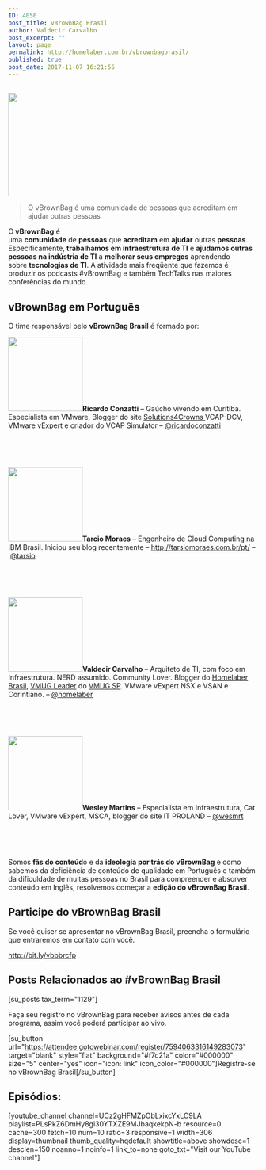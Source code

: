 ```yaml
---
ID: 4050
post_title: vBrownBag Brasil
author: Valdecir Carvalho
post_excerpt: ""
layout: page
permalink: http://homelaber.com.br/vbrownbagbrasil/
published: true
post_date: 2017-11-07 16:21:55
---
```

<h2></h2>
<img class="aligncenter size-full wp-image-4000" src="http://homelaber.com.br/site/wp-content/uploads/2017/10/VBB_logo.png" sizes="(max-width: 565px) 100vw, 565px" srcset="http://homelaber.com.br/site/wp-content/uploads/2017/10/VBB_logo.png 565w, http://homelaber.com.br/site/wp-content/uploads/2017/10/VBB_logo-150x55.png 150w, http://homelaber.com.br/site/wp-content/uploads/2017/10/VBB_logo-300x111.png 300w" alt="" width="565" height="209" />
<blockquote>O vBrownBag é uma comunidade de pessoas que acreditam em ajudar outras pessoas</blockquote>
O<strong> vBrownBag</strong> é  uma <strong>comunidade</strong> de <strong>pessoas</strong> que <strong>acreditam</strong> em <strong>ajudar</strong> outras <strong>pessoas</strong>. Especificamente, <strong>trabalhamos em infraestrutura de TI</strong> e <strong>ajudamos outras pessoas na indústria de TI</strong> a <strong>melhorar seus empregos</strong> aprendendo sobre <strong>tecnologias de TI</strong>. A atividade mais freqüente que fazemos é produzir os podcasts #vBrownBag e também TechTalks nas maiores conferências do mundo.
<h2>vBrownBag em Português</h2>
O time responsável pelo <strong>vBrownBag Brasil</strong> é formado por:

<img class="alignleft wp-image-3995 size-thumbnail" src="http://homelaber.com.br/site/wp-content/uploads/2017/10/ricardoconzatti-150x150.jpg" sizes="(max-width: 150px) 100vw, 150px" srcset="http://homelaber.com.br/site/wp-content/uploads/2017/10/ricardoconzatti-150x150.jpg 150w, http://homelaber.com.br/site/wp-content/uploads/2017/10/ricardoconzatti-120x120.jpg 120w, http://homelaber.com.br/site/wp-content/uploads/2017/10/ricardoconzatti-65x65.jpg 65w, http://homelaber.com.br/site/wp-content/uploads/2017/10/ricardoconzatti.jpg 300w" alt="" width="150" height="150" /><strong>Ricardo Conzatti</strong> – Gaúcho vivendo em Curitiba. Especialista em VMware, Blogger do site <a href="http://solutions4crowds.com.br/" target="_blank" rel="noopener">Solutions4Crowns </a>VCAP-DCV, VMware vExpert e criador do VCAP Simulator – <a href="https://twitter.com/ricardoconzatti" target="_blank" rel="nofollow noopener">@ricardoconzatti</a>

&nbsp;

&nbsp;

<img class="alignleft wp-image-3996 size-thumbnail" src="http://homelaber.com.br/site/wp-content/uploads/2017/10/tarsio-150x150.jpg" sizes="(max-width: 150px) 100vw, 150px" srcset="http://homelaber.com.br/site/wp-content/uploads/2017/10/tarsio-150x150.jpg 150w, http://homelaber.com.br/site/wp-content/uploads/2017/10/tarsio-300x300.jpg 300w, http://homelaber.com.br/site/wp-content/uploads/2017/10/tarsio-120x120.jpg 120w, http://homelaber.com.br/site/wp-content/uploads/2017/10/tarsio-65x65.jpg 65w, http://homelaber.com.br/site/wp-content/uploads/2017/10/tarsio.jpg 335w" alt="" width="150" height="150" /><strong>Tarcio Moraes</strong> – Engenheiro de Cloud Computing na IBM Brasil. Iniciou seu blog recentemente – <a href="http://tarsiomoraes.com.br/pt/" target="_blank" rel="noopener">http://tarsiomoraes.com.br/pt/</a> – <a href="https://twitter.com/tarsio" target="_blank" rel="nofollow noopener">@tarsio</a>

&nbsp;

&nbsp;

<strong><img class="alignleft wp-image-3997 size-thumbnail" src="http://homelaber.com.br/site/wp-content/uploads/2017/10/valdecir-150x150.jpg" sizes="(max-width: 150px) 100vw, 150px" srcset="http://homelaber.com.br/site/wp-content/uploads/2017/10/valdecir-150x150.jpg 150w, http://homelaber.com.br/site/wp-content/uploads/2017/10/valdecir-300x300.jpg 300w, http://homelaber.com.br/site/wp-content/uploads/2017/10/valdecir-120x120.jpg 120w, http://homelaber.com.br/site/wp-content/uploads/2017/10/valdecir-65x65.jpg 65w, http://homelaber.com.br/site/wp-content/uploads/2017/10/valdecir.jpg 400w" alt="" width="150" height="150" />Valdecir Carvalho</strong> – Arquiteto de TI, com foco em Infraestrutura. NERD assumido. Community Lover. Blogger do <a href="http://homelaber.com.br/" target="_blank" rel="noopener">Homelaber Brasil</a>, <a href="https://www.vmug.com/" target="_blank" rel="noopener">VMUG Leader</a> do <a href="http://vmugsp.com.br/" target="_blank" rel="noopener">VMUG SP</a>. VMware vExpert NSX e VSAN e Corintiano. – <a href="https://twitter.com/homelaber" target="_blank" rel="nofollow noopener">@homelaber</a>

&nbsp;

&nbsp;

<strong><img class="wp-image-3998 size-thumbnail alignleft" src="http://homelaber.com.br/site/wp-content/uploads/2017/10/wesley-150x150.jpg" sizes="(max-width: 150px) 100vw, 150px" srcset="http://homelaber.com.br/site/wp-content/uploads/2017/10/wesley-150x150.jpg 150w, http://homelaber.com.br/site/wp-content/uploads/2017/10/wesley-300x300.jpg 300w, http://homelaber.com.br/site/wp-content/uploads/2017/10/wesley-120x120.jpg 120w, http://homelaber.com.br/site/wp-content/uploads/2017/10/wesley-65x65.jpg 65w, http://homelaber.com.br/site/wp-content/uploads/2017/10/wesley.jpg 400w" alt="" width="150" height="150" />Wesley Martins</strong> – Especialista em Infraestrutura, Cat Lover, VMware vExpert, MSCA, blogger do site IT PROLAND – <a href="https://twitter.com/wesmrt" target="_blank" rel="nofollow noopener">@wesmrt</a>

&nbsp;

&nbsp;

Somos <strong>fãs do conteúd</strong>o e da <strong>ideologia por trás do vBrownBag</strong> e como sabemos da deficiência de conteúdo de qualidade em Português e também da dificuldade de muitas pessoas no Brasil para compreender e absorver conteúdo em Inglês, resolvemos começar a <strong>edição do vBrownBag Brasil</strong>.
<h2>Participe do vBrownBag Brasil</h2>
Se você quiser se apresentar no vBrownBag Brasil, preencha o formulário que entraremos em contato com você.

<a href="http://bit.ly/vbbbrcfp">http://bit.ly/vbbbrcfp</a>
<h2>Posts Relacionados ao #vBrownBag Brasil</h2>
[su_posts tax_term="1129"]

Faça seu registro no vBrownBag para receber avisos antes de cada programa, assim você poderá participar ao vivo.

[su_button url="https://attendee.gotowebinar.com/register/7594063316149283073" target="blank" style="flat" background="#f7c21a" color="#000000" size="5" center="yes" icon="icon: link" icon_color="#000000"]Registre-se no vBrownBag Brasil[/su_button]
<h2>Episódios:</h2>
[youtube_channel channel=UCz2gHFMZpObLxixcYxLC9LA playlist=PLsPkZ6DmHy8gi30YTXZE9MJbaqkekpN-b resource=0 cache=300 fetch=10 num=10 ratio=3 responsive=1 width=306 display=thumbnail thumb_quality=hqdefault showtitle=above showdesc=1 desclen=150 noanno=1 noinfo=1 link_to=none goto_txt="Visit our YouTube channel"]